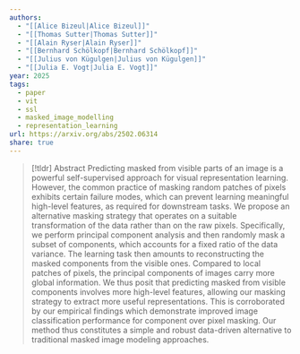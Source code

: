 ```yaml
---
authors:
  - "[[Alice Bizeul|Alice Bizeul]]"
  - "[[Thomas Sutter|Thomas Sutter]]"
  - "[[Alain Ryser|Alain Ryser]]"
  - "[[Bernhard Schölkopf|Bernhard Schölkopf]]"
  - "[[Julius von Kügulgen|Julius von Kügulgen]]"
  - "[[Julia E. Vogt|Julia E. Vogt]]"
year: 2025
tags:
  - paper
  - vit
  - ssl
  - masked_image_modelling
  - representation_learning
url: https://arxiv.org/abs/2502.06314
share: true
---
```

> [!tldr] Abstract
> Predicting masked from visible parts of an image is a powerful self-supervised approach for visual representation learning. However, the common practice of masking random patches of pixels exhibits certain failure modes, which can prevent learning meaningful high-level features, as required for downstream tasks. We propose an alternative masking strategy that operates on a suitable transformation of the data rather than on the raw pixels. Specifically, we perform principal component analysis and then randomly mask a subset of components, which accounts for a fixed ratio of the data variance. The learning task then amounts to reconstructing the masked components from the visible ones. Compared to local patches of pixels, the principal components of images carry more global information. We thus posit that predicting masked from visible components involves more high-level features, allowing our masking strategy to extract more useful representations. This is corroborated by our empirical findings which demonstrate improved image classification performance for component over pixel masking. Our method thus constitutes a simple and robust data-driven alternative to traditional masked image modeling approaches.

